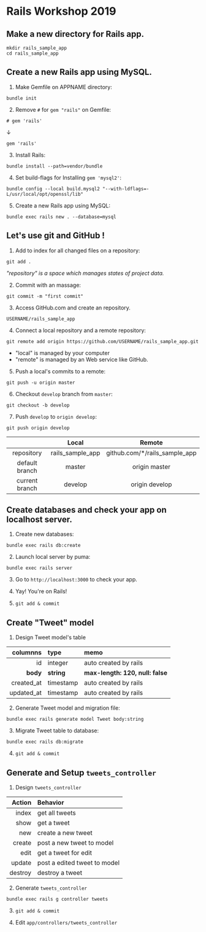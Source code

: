 # Rails Workshop 2019
## Make a new directory for Rails app.
```
mkdir rails_sample_app
cd rails_sample_app
```

## Create a new Rails app using MySQL.
1. Make Gemfile on APPNAME directory:
```
bundle init
```
2. Remove `#` for `gem "rails"` on Gemfile:
```
# gem 'rails'
```
↓
```
gem 'rails'
```

3. Install Rails: 
```
bundle install --path=vendor/bundle
```

4. Set build-flags for Installing `gem 'mysql2'`:
```
bundle config --local build.mysql2 "--with-ldflags=-L/usr/local/opt/openssl/lib"
```

5. Create a new Rails app using MySQL:
```
bundle exec rails new . --database=mysql
```

## Let's use git and GitHub !
1. Add to index for all changed files on a repository:
```
git add .
```
*"repository" is a space which manages states of project data.*

2. Commit with an massage:
```
git commit -m "first commit"
```

3. Access GitHub.com and create an repository.
```
USERNAME/rails_sample_app
```

4. Connect a local repository and a remote repository:
```
git remote add origin https://github.com/USERNAME/rails_sample_app.git
```
- "local" is managed by your computer
- "remote" is managed by an Web service like GitHub.

5. Push a local's commits to  a remote:
```
git push -u origin master
```
6. Checkout `develop` branch from `master`:
```
git checkout -b develop
```

7. Push `develop` to `origin develop`:
```
git push origin develop
```

||Local|Remote|
|:-:|:-:|:-:|
|repository|rails_sample_app|github.com/*/rails_sample_app|
| default branch | master | origin master |
|current branch| develop | origin develop |


## Create databases and check your app on localhost server.

1. Create new databases:
```
bundle exec rails db:create
```

2. Launch local server by puma:
```
bundle exec rails server
```
3. Go to `http://localhost:3000` to check your app.

4. Yay! You're on Rails!

5. `git add & commit`

## Create "Tweet" model

1. Design Tweet model's table

| columnns | type | memo|
| -: | :- | :- |
| id | integer | auto created by rails |
| **body** | **string** | **max-length: 120, null: false** |
| created_at | timestamp | auto created by rails |
| updated_at | timestamp | auto created by rails |

2. Generate Tweet model and migration file:
```
bundle exec rails generate model Tweet body:string
```

3. Migrate Tweet table to database:
```
bundle exec rails db:migrate
```

4. `git add & commit`

## Generate and Setup `tweets_controller`

1. Design `tweets_controller`

| Action | Behavior |
| -: | :- |
| index | get all tweets |
| show | get a tweet |
| new | create a new tweet |
| create | post a new tweet to model |
| edit | get a tweet for edit |
| update | post a edited tweet to model |
| destroy | destroy a tweet |

2. Generate `tweets_controller`
```
bundle exec rails g controller tweets
```

3. `git add & commit`

4. Edit `app/controllers/tweets_controller`